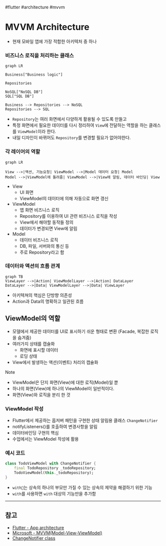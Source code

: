 #flutter #architecture #mvvm

# MVVM Architecture
- 현재 모바일 앱에 가장 적합한 아키텍처 중 하나

### 비즈니스 로직을 처리하는 클래스

```mermaid
graph LR

Business["Business logic"]

Repositories

NoSQL["NoSQL DB"]
SQL["SQL DB"]

Business --> Repositories --> NoSQL
Repositories --> SQL
```


- `Repository`는 여러 화면에서 다양하게 활용될 수 있도록 만들고
- 특정 화면에서 필요한 데이터를 다시 정리하여 `View`에 전달하는 역할을 하는 클래스를 `ViewModel`이라 한다.
- 내일 디자인이 바뀌어도 `Repository`를 변경할 필요가 없어야한다.

### 각 레이어의 역할

```mermaid
graph LR

View -->|액션, 기능요청| ViewModel -->|Model 데이터 요청| Model
Model -->|ViewModel에 돌려줌| ViewModel -->|View에 알림, 데이터 바인딩| View
```

- View
	- UI 화면
	- ViewModel의 데이터에 의해 자동으로 화면 갱신
- ViewModel
	- 앱 화면 비즈니스 로직
	- Repository를 이용하여 UI 관련 비즈니스 로직을 작성
	- View에서 해야할 동작들 정의
	- 데이터가 변경되면 View에 알림
- Model
	- 데이터 비즈니스 로직
	- DB, 파일, 서버와의 통신 등
	- 주로 Repository라고 함

### 데이터와 액션의 흐름 관계
```mermaid
graph TB
ViewLayer -->|Action| ViewModelLayer -->|Action| DataLayer
DataLayer -->|Data| ViewModelLayer -->|Data| ViewLayer
```

- 아키텍쳐의 핵심은 단방향 의존성
- Action과 Data의 명확하고 일관된 흐름

## ViewModel의 역할
- 모델에서 제공한 데이터를 UI로 표시하기 쉬운 형태로 변환 (Facade, 복잡한 로직을 숨겨줌)
- 여러가지 상태를 캡슐화
	- 화면에 표시할 데이터
	- 로딩 상태
- View에서 발생하는 액션(이벤트) 처리의 캡슐화


> [!note] 
> - ViewModel은 단지 화면(View)에 대한 로직(Model)일 뿐
> - 하나의 화면(View)에 하나의 ViewModel이 일반적이다.
> - 화면(View)와 로직을 분리 한 것

### ViewModel 작성
- Flutter에서 제공하는 옵저버 패턴을 구현한 상태 알림용 클래스 `ChangeNotifier`
- notifyListeners()를 호출하여 변경사항을 알림
- 데이터바인딩 구현의 핵심
- 수업에서는 ViewModel 작성에 활용

### 예시 코드

```dart
class TodoViewModel with ChangeNotifier {
	final TodoRepository _todoRepository;
	TodoViewModel(this._todoRepository);
}
```
- `with`는 상속의 하나의 부모만 가질 수 있는 상속의 제약을 해결하기 위한 기능
- `with`를 사용하면 `with` 대상의 기능만을 추가함



--- 
## 참고
- [Flutter - App architecture](https://docs.flutter.dev/app-architecture/guide)
- [Microsoft - MVVM(Model-View-ViewModel)](https://learn.microsoft.com/ko-kr/dotnet/architecture/maui/mvvm)
- [ChangeNotifier class](https://api.flutter.dev/flutter/foundation/ChangeNotifier-class.html)
